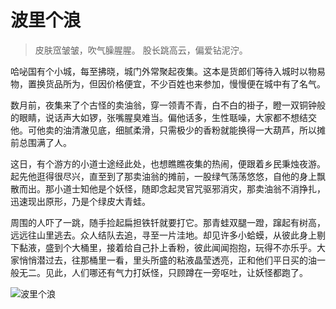 # 波里个浪

> 皮肤窊皱皱，吹气臊腥腥。
> 股长跳高云，偏爱钻泥泞。

哈咇国有个小城，每至拂晓，城门外常聚起夜集。这本是货郎们等待入城时以物易物，置换货品所为，但因价格便宜，不少百姓也来参加，慢慢便在城中有了名气。

数月前，夜集来了个古怪的卖油翁，穿一领青不青，白不白的褂子，瞪一双铜钟般的眼睛，说话声大如锣，张嘴腥臭难当。偏他话多，生性聒噪，大家都不想结交他。可他卖的油清澈见底，细腻柔滑，只需极少的香粉就能换得一大葫芦，所以摊前总围满了人。

这日，有个游方的小道士途经此处，也想瞧瞧夜集的热闹，便跟着乡民秉烛夜游。起先他逛得很尽兴，直至到了那卖油翁的摊前，一股绿气荡荡悠悠，自他的身上飘散而出。那小道士知他是个妖怪，随即念起灵官咒驱邪消灾，那卖油翁不消挣扎，迅速现出原形，乃是个绿皮大青蛙。

周围的人吓了一跳，随手捡起扁担铁钎就要打它。那青蛙双腿一蹬，蹿起有树高，远远往山里逃去。众人结队去追，寻至一片洼地。却见许多小蛤蟆，从彼此身上剔下黏液，盛到个大桶里，接着给自己扑上香粉，彼此闻闻抱抱，玩得不亦乐乎。大家悄悄潜过去，往那桶里一看，里头所盛的粘液晶莹透亮，正和他们平日买的油一般无二。见此，人们哪还有气力打妖怪，只顾蹲在一旁呕吐，让妖怪都跑了。

![波里个浪](/image-20240827232141180.png)